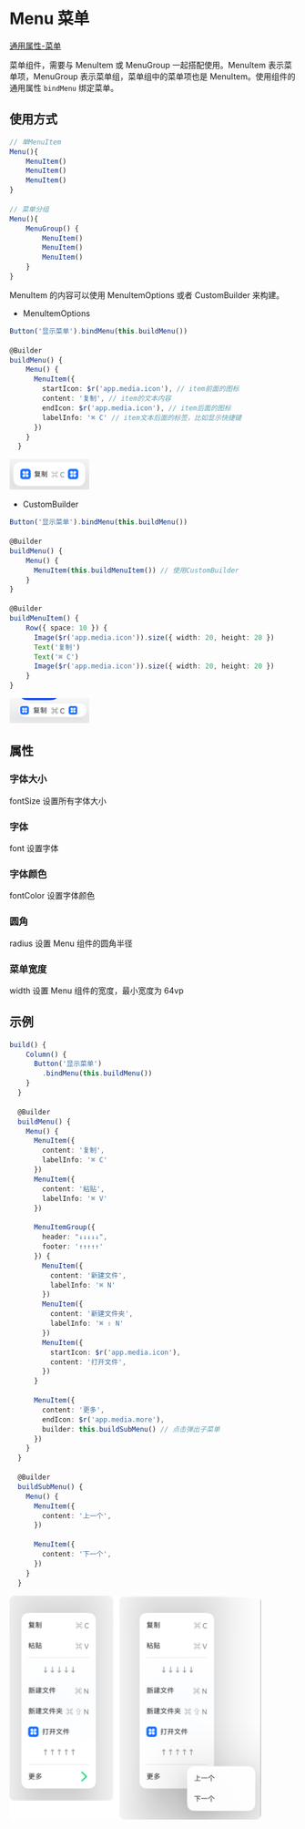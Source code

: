 # Menu 菜单

[通用属性-菜单](./通用属性.md#菜单)

菜单组件，需要与 MenuItem 或 MenuGroup 一起搭配使用。MenuItem 表示菜单项，MenuGroup 表示菜单组，菜单组中的菜单项也是 MenuItem。使用组件的通用属性 `bindMenu` 绑定菜单。

## 使用方式

```ts
// 单MenuItem
Menu(){
    MenuItem()
    MenuItem()
    MenuItem()
}

// 菜单分组
Menu(){
    MenuGroup() {
        MenuItem()
        MenuItem()
        MenuItem()
    }
}
```

MenuItem 的内容可以使用 MenuItemOptions 或者 CustomBuilder 来构建。

- MenuItemOptions

```ts
Button('显示菜单').bindMenu(this.buildMenu())

@Builder
buildMenu() {
    Menu() {
      MenuItem({
        startIcon: $r('app.media.icon'), // item前面的图标
        content: '复制', // item的文本内容
        endIcon: $r('app.media.icon'), // item后面的图标
        labelInfo: '⌘ C' // item文本后面的标签，比如显示快捷键
      })
    }
  }
```

![alt text](../images/menu_menuitemoptions.png)

- CustomBuilder

```ts
Button('显示菜单').bindMenu(this.buildMenu())

@Builder
buildMenu() {
    Menu() {
      MenuItem(this.buildMenuItem()) // 使用CustomBuilder
    }
}

@Builder
buildMenuItem() {
    Row({ space: 10 }) {
      Image($r('app.media.icon')).size({ width: 20, height: 20 })
      Text('复制')
      Text('⌘ C')
      Image($r('app.media.icon')).size({ width: 20, height: 20 })
    }
}
```

![alt text](../images/menu_menuitemcustombuilder.png)

## 属性

### 字体大小

fontSize 设置所有字体大小

### 字体

font 设置字体

### 字体颜色

fontColor 设置字体颜色

### 圆角

radius 设置 Menu 组件的圆角半径

### 菜单宽度

width 设置 Menu 组件的宽度，最小宽度为 64vp

## 示例

```ts
build() {
    Column() {
      Button('显示菜单')
        .bindMenu(this.buildMenu())
    }
  }

  @Builder
  buildMenu() {
    Menu() {
      MenuItem({
        content: '复制',
        labelInfo: '⌘ C'
      })
      MenuItem({
        content: '粘贴',
        labelInfo: '⌘ V'
      })

      MenuItemGroup({
        header: "↓↓↓↓↓",
        footer: '↑↑↑↑↑'
      }) {
        MenuItem({
          content: '新建文件',
          labelInfo: '⌘ N'
        })
        MenuItem({
          content: '新建文件夹',
          labelInfo: '⌘ ⇧ N'
        })
        MenuItem({
          startIcon: $r('app.media.icon'),
          content: '打开文件',
        })
      }

      MenuItem({
        content: '更多',
        endIcon: $r('app.media.more'),
        builder: this.buildSubMenu() // 点击弹出子菜单
      })
    }
  }

  @Builder
  buildSubMenu() {
    Menu() {
      MenuItem({
        content: '上一个',
      })

      MenuItem({
        content: '下一个',
      })
    }
  }

```

![alt text](../images/menu_example.png)
